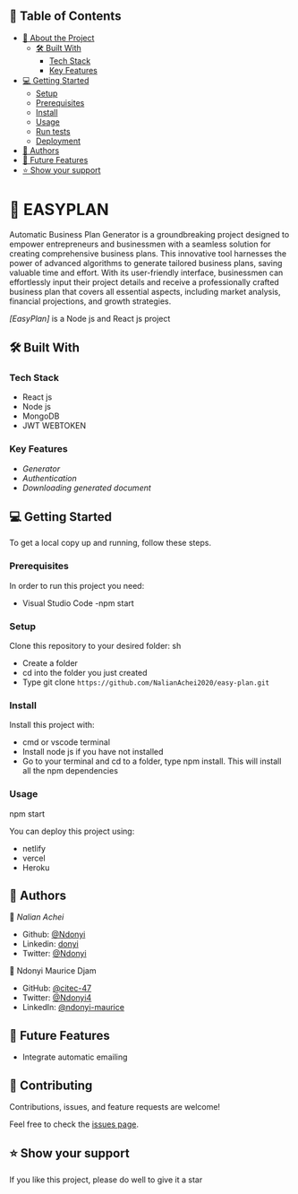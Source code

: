 <a name="readme-top"></a>

<div align="center">

  <br/>

  <h1><B-Plan</b></h1>

</div>

## 📗 Table of Contents

- [📖 About the Project](#about-project)
  - [🛠 Built With](#built-with)
    - [Tech Stack](#tech-stack)
    - [Key Features](#key-features)
- [💻 Getting Started](#getting-started)
  - [Setup](#setup)
  - [Prerequisites](#prerequisites)
  - [Install](#install)
  - [Usage](#usage)
  - [Run tests](#run-tests)
  - [Deployment](#deployment)
- [👥 Authors](#authors)
- [🔭 Future Features](#future-features)
- [⭐️ Show your support](#support)

<!-- PROJECT DESCRIPTION -->

# 📖 EASYPLAN <a name="about-project"></a>

Automatic Business Plan Generator is a groundbreaking project designed to empower entrepreneurs and businessmen with a seamless solution for creating comprehensive business plans. This innovative tool harnesses the power of advanced algorithms to generate tailored business plans, saving valuable time and effort. With its user-friendly interface, businessmen can effortlessly input their project details and receive a professionally crafted business plan that covers all essential aspects, including market analysis, financial projections, and growth strategies.

_[EasyPlan]_ is a Node js and React js project

## 🛠 Built With <a name="built-with"></a>

### Tech Stack <a name="tech-stack"></a>

- React js
- Node js
- MongoDB
- JWT WEBTOKEN

### Key Features <a name="key-features"></a>

- _Generator_
- _Authentication_
- _Downloading generated document_

## 💻 Getting Started <a name="getting-started"></a>

To get a local copy up and running, follow these steps.

### Prerequisites

In order to run this project you need:

- Visual Studio Code
  -npm start

### Setup

Clone this repository to your desired folder:
sh

- Create a folder
- cd into the folder you just created
- Type git clone `https://github.com/NalianAchei2020/easy-plan.git`

### Install

Install this project with:

- cmd or vscode terminal
- Install node js if you have not installed
- Go to your terminal and cd to a folder, type npm install. This will install all the npm dependencies

### Usage

npm start

You can deploy this project using:

- netlify
- vercel
- Heroku

## 👥 Authors <a name="authors"></a>

👤 _Nalian Achei_

- Github: [@Ndonyi ](https://github.com/citec-47)
- Linkedin: [donyi](https://www.linkedin.com/in/nalian-achei-683208275)
- Twitter: [@Ndonyi](https://twitter.com/NalianAchei?t=E3ePLcJ7B45dBa8SBFIXDg&s=09)

👤 Ndonyi Maurice Djam

- GitHub: [@citec-47](https://github.com/citec-47)
- Twitter: [@Ndonyi4](https://twitter.com/Ndonyi4)
- LinkedIn: [@ndonyi-maurice](https://www.linkedin.com/in/ndonyi-maurice-b5b49b22b/)

## 🔭 Future Features <a name="future-features"></a>

- Integrate automatic emailing

## 🤝 Contributing <a name="contributing"></a>

Contributions, issues, and feature requests are welcome!

Feel free to check the [issues page](https://github.com/NalianAchei2020/easy-plan/issues).

## ⭐️ Show your support <a name="support"></a>

If you like this project, please do well to give it a star
